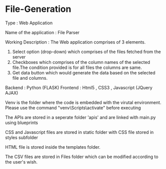 # File-Generation

Type : Web Application

Name of the application : File Parser

Working Description : The Web application comprises of 3 elements.
1. Select option (drop-down) which comprises of the files fetched from the server 
2. Checkboxes which comprises of the column names of the selected file.The condition provided is for all files the columns are same.
3. Get data button which would generate the data based on the selected file and columns.

Backend : Python (FLASK)
Frontend : Html5 , CSS3 , Javascript (JQuery AJAX)

Venv is the folder where the code is embedded with the virutal environment. Please use the command "venv\Scripts\activate" before executing

The APIs are stored in a seperate folder 'apis' and are linked with main.py using blueprints

CSS and Javascript files are stored in static folder with CSS file stored in styles subfolder

HTML file is stored inside the templates folder.

The CSV files are stored in Files folder which can be modified according to the user's wish.
